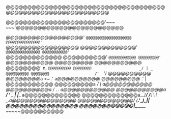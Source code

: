 	
@@@@@@@@@@@@@@@@@@@@@@@@@@@@@@@@@@@@@@@@@@@@@@@@@@@@@@@@@@@@@

@@@@@@@@@@@@@@@@@@@@@@@'~~~     ~~~`@@@@@@@@@@@@@@@@@@@@@@@@@

@@@@@@@@@@@@@@@@@@'                     `@@@@@@@@@@@@@@@@@@@@
@@@@@@@@@@@@@@@'                           `@@@@@@@@@@@@@@@@@
@@@@@@@@@@@@@'                               `@@@@@@@@@@@@@@@
@@@@@@@@@@@'                                   `@@@@@@@@@@@@@
@@@@@@@@@@'                                     `@@@@@@@@@@@@
@@@@@@@@@'                                       `@@@@@@@@@@@
@@@@@@@@@                                         @@@@@@@@@@@
@@@@@@@@'                      n,                 `@@@@@@@@@@
@@@@@@@@                     _/ | _                @@@@@@@@@@
@@@@@@@@                    /'  `'/                @@@@@@@@@@
@@@@@@@@a                 <~    .'                a@@@@@@@@@@
@@@@@@@@@                 .'    |                 @@@@@@@@@@@
@@@@@@@@@a              _/      |                a@@@@@@@@@@@
@@@@@@@@@@a           _/      `.`.              a@@@@@@@@@@@@
@@@@@@@@@@@a     ____/ '   \__ | |______       a@@@@@@@@@@@@@
@@@@@@@@@@@@@a__/___/      /__\ \ \     \___.a@@@@@@@@@@@@@@@
@@@@@@@@@@@@@/  (___.'\_______)\_|_|        \@@@@@@@@@@@@@@@@
@@@@@@@@@@@@|\________                       ~~~~~\@@@@@@@@@@
